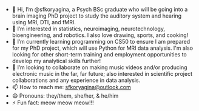 - 👋 Hi, I’m @sfkoryagina, a Psych BSc graduate who will be going into a brain imaging PhD project to study the auditory system and hearing using MRI, DTI, and fMRI.
- 👀 I’m interested in statistics, neuroimaging, neurotechnology, bioengineering, and robotics. I also love drawing, sports, and cooking!
- 🌱 I’m currently learning programming on CS50 to ensure I am prepared for my PhD project, which will use Python for MRI data analysis. I'm also looking for other short-term training and employment opportunities to develop my analytical skills further!
- 💞️ I’m looking to collaborate on making music videos and/or producing electronic music in the far, far future; also interested in scientific project collaborations and any experience in data analysis.
- 📫 How to reach me: sfkoryagina@outlook.com
- 😄 Pronouns: they/them, she/her, & he/him
- ⚡ Fun fact: meow meow meow!!!

<!---
sfkoryagina/sfkoryagina is a ✨ special ✨ repository because its `README.md` (this file) appears on your GitHub profile.
You can click the Preview link to take a look at your changes.
--->
